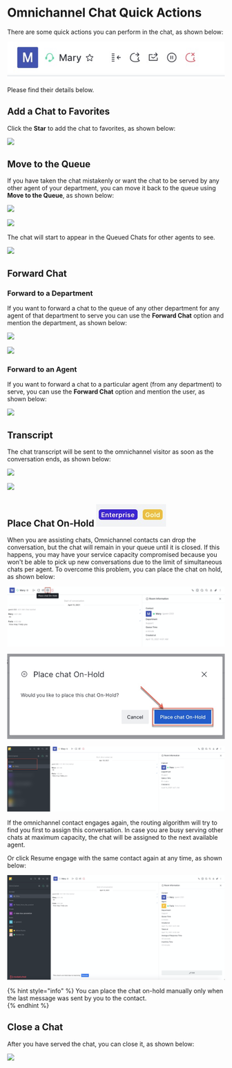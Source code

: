 # Omnichannel Chat Quick Actions

There are some quick actions you can perform in the chat, as shown below:

![](../../../../.gitbook/assets/image%20%28335%29.png)

Please find their details below.

## Add a Chat to Favorites

Click the **Star** to add the chat to favorites, as shown below:

![](../../../../.gitbook/assets/image%20%28186%29.png)

  

## Move to the Queue 

If you have taken the chat mistakenly or want the chat to be served by any other agent of your department, you can move it back to the queue using **Move to the Queue**, as shown below:

![](../../../../.gitbook/assets/image%20%2819%29.png)

![](../../../../.gitbook/assets/image%20%28192%29.png)

The chat will start to appear in the Queued Chats for other agents to see.

![](../../../../.gitbook/assets/image%20%28294%29.png)

## Forward Chat

### Forward to a Department

If you want to forward a chat to the queue of any other department for any agent of that department to serve you can use the **Forward Chat** option and mention the department, as shown below:

![](../../../../.gitbook/assets/image%20%28308%29.png)

![](../../../../.gitbook/assets/image%20%28313%29.png)

### Forward to an Agent

If you want to forward a chat to a particular agent \(from any department\) to serve, you can use the **Forward Chat** option and mention the user, as shown below:

![](../../../../.gitbook/assets/image%20%28312%29.png)

## Transcript

The chat transcript will be sent to the omnichannel visitor as soon as the conversation ends, as shown below:

![](../../../../.gitbook/assets/image%20%28310%29.png)

![](../../../../.gitbook/assets/image%20%28311%29.png)

## Place Chat On-Hold  ![](../../../../.gitbook/assets/image%20%28326%29.png) 

When you are assisting chats, Omnichannel contacts can drop the conversation, but the chat will remain in your queue until it is closed. If this happens, you may have your service capacity compromised because you won't be able to pick up new conversations due to the limit of simultaneous chats per agent. To overcome this problem, you can place the chat on hold, as shown below: 

![](../../../../.gitbook/assets/image%20%28323%29.png)

![](../../../../.gitbook/assets/image%20%28324%29.png)

![](../../../../.gitbook/assets/image%20%28332%29.png)

If the omnichannel contact engages again, the routing algorithm will try to find you first to assign this conversation. In case you are busy serving other chats at maximum capacity, the chat will be assigned to the next available agent. 

Or click Resume engage with the same contact again at any time, as shown below:

![](../../../../.gitbook/assets/image%20%28328%29.png)

{% hint style="info" %}
You can place the chat on-hold manually only when the last message was sent by you to the contact.  
{% endhint %}

## Close a Chat

After you have served the chat, you can close it, as shown below:

![](../../../../.gitbook/assets/image%20%28309%29.png)



